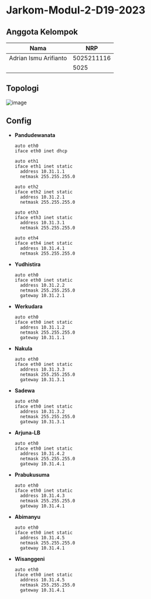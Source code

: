 # Jarkom-Modul-2-D19-2023

## Anggota Kelompok
| Nama | NRP |
|---------------------------|------------|
|Adrian Ismu Arifianto | 5025211116 |
| | 5025 |

## Topologi
![image](https://github.com/arafifh/Jarkom-Modul-2-D19-2023/assets/71255346/1c398fec-0f05-4f6c-83e3-006ab2313971)

## Config 
- **Pandudewanata**
  ```
  auto eth0
  iface eth0 inet dhcp
  
  auto eth1
  iface eth1 inet static
  	address 10.31.1.1
  	netmask 255.255.255.0
  
  auto eth2
  iface eth2 inet static
  	address 10.31.2.1
  	netmask 255.255.255.0
  
  auto eth3
  iface eth3 inet static
  	address 10.31.3.1
  	netmask 255.255.255.0
  
  auto eth4
  iface eth4 inet static
  	address 10.31.4.1
  	netmask 255.255.255.0
  ```
- **Yudhistira**
  ```
  auto eth0
  iface eth0 inet static
  	address 10.31.2.2
  	netmask 255.255.255.0
  	gateway 10.31.2.1
  ```
- **Werkudara**
  ```
  auto eth0
  iface eth0 inet static
  	address 10.31.1.2
  	netmask 255.255.255.0
  	gateway 10.31.1.1
  ```
- **Nakula**
  ```
  auto eth0
  iface eth0 inet static
  	address 10.31.3.3
  	netmask 255.255.255.0
  	gateway 10.31.3.1
  ```
- **Sadewa**
  ```
  auto eth0
  iface eth0 inet static
  	address 10.31.3.2
  	netmask 255.255.255.0
  	gateway 10.31.3.1
  ```
- **Arjuna-LB**
  ```
  auto eth0
  iface eth0 inet static
  	address 10.31.4.2
  	netmask 255.255.255.0
  	gateway 10.31.4.1
  ```
- **Prabukusuma**
  ```
  auto eth0
  iface eth0 inet static
  	address 10.31.4.3
  	netmask 255.255.255.0
  	gateway 10.31.4.1
  ```
- **Abimanyu**
  ```
  auto eth0
  iface eth0 inet static
  	address 10.31.4.5
  	netmask 255.255.255.0
  	gateway 10.31.4.1
  ```
- **Wisanggeni**
  ```
  auto eth0
  iface eth0 inet static
  	address 10.31.4.5
  	netmask 255.255.255.0
  	gateway 10.31.4.1
    ```
